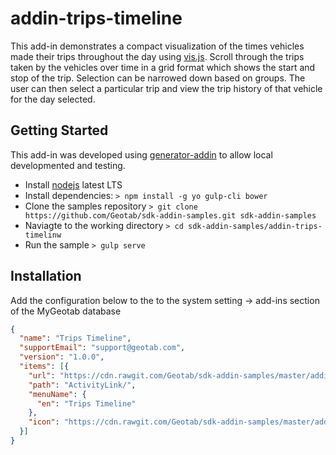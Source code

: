 # addin-trips-timeline

This add-in demonstrates a compact visualization of the times vehicles made their trips throughout the day using [vis.js](http://visjs.org/). Scroll through the trips taken by the vehicles over time in a grid format which shows the start and stop of the trip. Selection can be narrowed down based on groups. The user can then select a particular trip and view the trip history of that vehicle for the day selected.

## Getting Started

This add-in was developed using [generator-addin](https://github.com/Geotab/generator-addin) to allow local developmented and testing.

* Install [nodejs](https://nodejs.org/en/) latest LTS
* Install dependencies: `> npm install -g yo gulp-cli bower`
* Clone the samples repository `> git clone https://github.com/Geotab/sdk-addin-samples.git sdk-addin-samples`
* Naviagte to the working directory `> cd sdk-addin-samples/addin-trips-timelinw`
* Run the sample `> gulp serve`

## Installation

Add the configuration below to the to the system setting -> add-ins section of the MyGeotab database

```json
{
  "name": "Trips Timeline",
  "supportEmail": "support@geotab.com",
  "version": "1.0.0",
  "items": [{
    "url": "https://cdn.rawgit.com/Geotab/sdk-addin-samples/master/addin-trips-timeline/dist/tripsTimeline.html",
    "path": "ActivityLink/",
    "menuName": {
      "en": "Trips Timeline"
    },
    "icon": "https://cdn.rawgit.com/Geotab/sdk-addin-samples/master/addin-trips-timeline/dist/images/icon.svg"
  }]
}
```